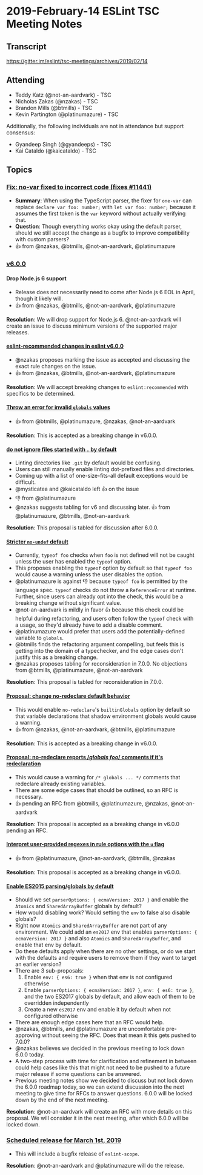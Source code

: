 # 2019-February-14 ESLint TSC Meeting Notes

## Transcript

https://gitter.im/eslint/tsc-meetings/archives/2019/02/14

## Attending

* Teddy Katz (@not-an-aardvark) - TSC
* Nicholas Zakas (@nzakas) - TSC
* Brandon Mills (@btmills) - TSC
* Kevin Partington (@platinumazure) - TSC

Additionally, the following individuals are not in attendance but support consensus:

* Gyandeep Singh (@gyandeeps) - TSC
* Kai Cataldo (@kaicataldo) - TSC

## Topics

### [Fix: no-var fixed to incorrect code (fixes #11441)](https://github.com/eslint/eslint/pull/11443)

* **Summary**: When using the TypeScript parser, the fixer for `one-var` can replace `declare var foo: number;` with `let var foo: number;` because it assumes the first token is the `var` keyword without actually verifying that.
* **Question**: Though everything works okay using the default parser, should we still accept the change as a bugfix to improve compatibility with custom parsers?
* :+1: from @nzakas, @btmills, @not-an-aardvark, @platinumazure

### [v6.0.0](https://github.com/eslint/eslint/projects/5)

#### Drop Node.js 6 support

* Release does not necessarily need to come after Node.js 6 EOL in April, though it likely will.
* :+1: from @nzakas, @btmills, @not-an-aardvark, @platinumazure

**Resolution**: We will drop support for Node.js 6. @not-an-aardvark will create an issue to discuss minimum versions of the supported major releases.

#### [eslint-recommended changes in eslint v6.0.0](https://github.com/eslint/eslint/issues/10768)

* @nzakas proposes marking the issue as accepted and discussing the exact rule changes on the issue.
* :+1: from @nzakas, @btmills, @not-an-aardvark, @platinumazure

**Resolution**: We will accept breaking changes to `eslint:recommended` with specifics to be determined.

#### [Throw an error for invalid `globals` values](https://github.com/eslint/eslint/pull/11338#discussion_r252497158)

* :+1: from @btmills, @platinumazure, @nzakas, @not-an-aardvark

**Resolution**: This is accepted as a breaking change in v6.0.0.

#### [do not ignore files started with `.` by default](https://github.com/eslint/eslint/issues/10341)

* Linting directories like `.git` by default would be confusing.
* Users can still manually enable linting dot-prefixed files and directories.
* Coming up with a list of one-size-fits-all default exceptions would be difficult.
* @mysticatea and @kaicataldo left :+1: on the issue
* :-1: from @platinumazure
* @nzakas suggests tabling for v6 and discussing later. :+1: from @platinumazure, @btmills, @not-an-aardvark

**Resolution**: This proposal is tabled for discussion after 6.0.0.

#### [Stricter `no-undef` default](https://github.com/eslint/eslint/issues/10203)

* Currently, `typeof foo` checks when `foo` is not defined will not be caught unless the user has enabled the `typeof` option.
* This proposes enabling the `typeof` option by default so that `typeof foo` would cause a warning unless the user disables the option.
* @platinumazure is against :-1: because `typeof foo` is permitted by the language spec. `typeof` checks do not throw a `ReferenceError` at runtime. Further, since users can already opt into the check, this would be a breaking change without significant value.
* @not-an-aardvark is mildly in favor :+1: because this check could be helpful during refactoring, and users often follow the `typeof` check with a usage, so they'd already have to add a disable comment.
* @platinumazure would prefer that users add the potentially-defined variable to `globals`.
* @btmills finds the refactoring argument compelling, but feels this is getting into the domain of a typechecker, and the edge cases don't justify this as a breaking change.
* @nzakas proposes tabling for reconsideration in 7.0.0. No objections from @btmills, @platinumazure, @not-an-aardvark

**Resolution**: This proposal is tabled for reconsideration in 7.0.0.

#### [Proposal: change no-redeclare default behavior](https://github.com/eslint/eslint/issues/11405)

* This would enable `no-redeclare`'s `builtinGlobals` option by default so that variable declarations that shadow environment globals would cause a warning.
* :+1: from @nzakas, @not-an-aardvark, @btmills, @platinumazure

**Resolution**: This is accepted as a breaking change in v6.0.0.

#### [Proposal: no-redeclare reports /*globals foo*/ comments if it's redeclaration](https://github.com/eslint/eslint/issues/11370)

* This would cause a warning for `/* globals ... */` comments that redeclare already existing variables.
* There are some edge cases that should be outlined, so an RFC is necessary.
* :+1: pending an RFC from @btmills, @platinumazure, @nzakas, @not-an-aardvark

**Resolution**: This proposal is accepted as a breaking change in v6.0.0 pending an RFC.

#### [Interpret user-provided regexes in rule options with the `u` flag](https://github.com/eslint/eslint/issues/11423)

* :+1: from @platinumazure, @not-an-aardvark, @btmills, @nzakas

**Resolution**: This proposal is accepted as a breaking change in v6.0.0.

#### [Enable ES2015 parsing/globals by default](https://github.com/eslint/eslint/issues/11419)

* Should we set `parserOptions: { ecmaVersion: 2017 }` and enable the `Atomics` and `SharedArrayBuffer` globals by default?
* How would disabling work? Would setting the `env` to false also disable globals?
* Right now `Atomics` and `SharedArrayBuffer` are not part of any environment. We could add an `es2017` env that enables `parserOptions: { ecmaVersion: 2017 }` and also `Atomics` and `SharedArrayBuffer`, and enable that env by default.
* Do these defaults apply when there are no other settings, or do we start with the defaults and require users to remove them if they want to target an earlier version?
* There are 3 sub-proposals:
    1. Enable `env: { es6: true }` when that env is not configured otherwise
    1. Enable `parserOptions: { ecmaVersion: 2017 }`, `env: { es6: true }`, and the two ES2017 globals by default, and allow each of them to be overridden independently
    1. Create a new `es2017` env and enable it by default when not configured otherwise
* There are enough edge cases here that an RFC would help.
* @nzakas, @btmills, and @platinumazure are uncomfortable pre-approving without seeing the RFC. Does that mean it this gets pushed to 7.0.0?
* @nzakas believes we decided in the previous meeting to lock down 6.0.0 today.
* A two-step process with time for clarification and refinement in between could help cases like this that might not need to be pushed to a future major release if some questions can be answered.
* Previous meeting notes show we decided to discuss but not lock down the 6.0.0 roadmap today, so we can extend discussion into the next meeting to give time for RFCs to answer questions. 6.0.0 will be locked down by the end of the next meeting.

**Resolution**: @not-an-aardvark will create an RFC with more details on this proposal. We will consider it in the next meeting, after which 6.0.0 will be locked down.

### [Scheduled release for March 1st, 2019](https://github.com/eslint/eslint/issues/11412)

* This will include a bugfix release of `eslint-scope`.

**Resolution**: @not-an-aardvark and @platinumazure will do the release.
